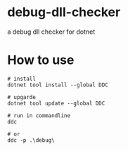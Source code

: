 # debug-dll-checker
a debug dll checker for dotnet

# How to use
```
# install 
dotnet tool install --global DDC

# upgarde
dotnet tool update --global DDC
```
```
# run in commandline
ddc

# or 
ddc -p .\debug\
```
